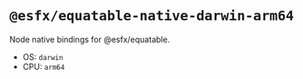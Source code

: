 # `@esfx/equatable-native-darwin-arm64`

Node native bindings for @esfx/equatable.

- OS: `darwin`
- CPU: `arm64`
